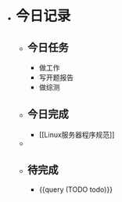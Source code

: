 - # 今日记录
	- ## 今日任务
		- 做工作
		- 写开题报告
		- 做综测
	- ##  今日完成
		- [[Linux服务器程序规范]]
	-
	- ## 待完成
		- {{query (TODO todo)}}